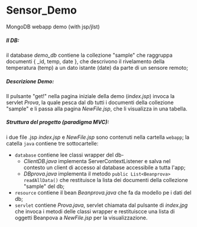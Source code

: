 # Sensor_Demo
MongoDB webapp demo (with jsp/jlst)

##### Il DB:
il database *demo_db* contiene la collezione "sample" che raggruppa documenti { _id, temp, date }, 
che descrivono il rivelamento della temperatura (temp) a un dato istante (date) da parte di un sensore remoto;

##### Descrizione Demo:
Il pulsante "get!" nella pagina iniziale della demo (*index.jsp*) invoca la servlet *Prova*, la quale pesca dal db
tutti i documenti della collezione "sample" e li passa alla pagina *NewFile.jsp*, che li visualizza in una tabella.

##### Struttura del progetto (paradigma MVC):
i due file .jsp *index.jsp* e *NewFile.jsp* sono contenuti nella cartella `webapp`; 
la catella `java` contiene tre sottocartelle:
- `database` contiene lee classi wrapper del db-
  * *ClientDB.java* implementa ServerContextListener e salva nel contesto un client di accesso al database accessibile a tutta l'app;  
  * *DBprova.java* implementa il metodo `public List<Beanprova> readAllData()` che restituisce la lista dei documenti della collezione "sample" del db;
- `resource` contiene il bean *Beanprova.java* che fa da modello pe i dati del db;
- `servlet` contiene *Prova.java*, servlet chiamata dal pulsante di *index.jpg* che invoca i metodi delle classi wrapper 
e restituiscce una lista di oggetti Beanpova a *NewFile.jsp* per la visualizzazione.
